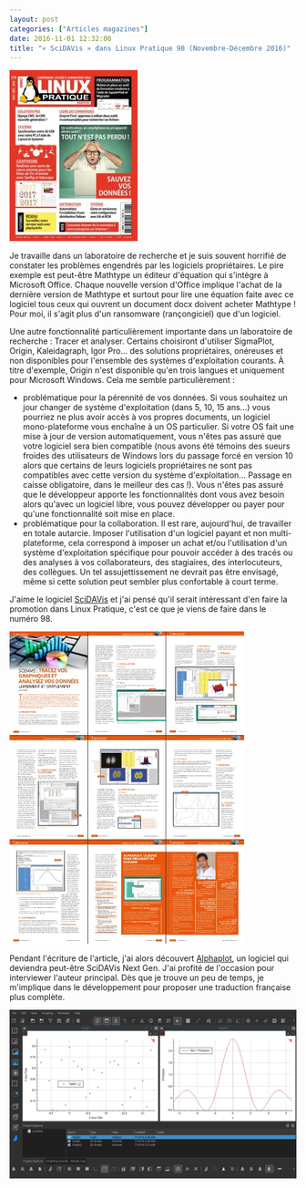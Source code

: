 ```yaml
---
layout: post
categories: ["Articles magazines"]
date: 2016-11-01 12:32:00
title: "« SciDAVis » dans Linux Pratique 98 (Novembre-Décembre 2016)"
---
```


[![couverture](/assets/images/articles/LP98-couv.webp)](http://www.linux-pratique.com/2016/10/linux-pratique-lance-loperation-sauvetage-de-vos-donnees/)

Je travaille dans un laboratoire de recherche et je suis souvent
horrifié de constater les problèmes engendrés par les logiciels
propriétaires. Le pire exemple est peut-être Mathtype un éditeur
d'équation qui s'intègre à Microsoft Office. Chaque nouvelle version
d'Office implique l'achat de la dernière version de Mathtype et surtout
pour lire une équation faite avec ce logiciel tous ceux qui ouvrent un
document docx doivent acheter Mathtype ! Pour moi, il s'agit plus d'un
ransomware (rançongiciel) que d'un logiciel.

Une autre fonctionnalité particulièrement importante dans un laboratoire
de recherche : Tracer et analyser. Certains choisiront d'utiliser
SigmaPlot, Origin, Kaleidagraph, Igor Pro… des solutions
propriétaires, onéreuses et non disponibles pour l'ensemble des systèmes
d'exploitation courants. À titre d'exemple, Origin n'est disponible
qu'en trois langues et uniquement pour Microsoft Windows. Cela me semble
particulièrement :

-   problématique pour la pérennité de vos données. Si vous souhaitez un
    jour changer de système d'exploitation (dans 5, 10, 15 ans…) vous
    pourriez ne plus avoir accès à vos propres documents, un logiciel
    mono-plateforme vous enchaîne à un OS particulier. Si votre OS fait
    une mise à jour de version automatiquement, vous n'êtes pas assuré
    que votre logiciel sera bien compatible (nous avons été témoins des
    sueurs froides des utilisateurs de Windows lors du passage forcé en
    version 10 alors que certains de leurs logiciels propriétaires ne
    sont pas compatibles avec cette version du système d'exploitation…
    Passage en caisse obligatoire, dans le meilleur des cas !). Vous
    n'êtes pas assuré que le développeur apporte les fonctionnalités
    dont vous avez besoin alors qu'avec un logiciel libre, vous pouvez
    développer ou payer pour qu'une fonctionnalité soit mise en place.
-   problématique pour la collaboration. Il est rare, aujourd'hui, de
    travailler en totale autarcie. Imposer l'utilisation d'un logiciel
    payant et non multi-plateforme, cela correspond à imposer un achat
    et/ou l'utilisation d'un système d'exploitation spécifique pour
    pouvoir accéder à des tracés ou des analyses à vos collaborateurs,
    des stagiaires, des interlocuteurs, des collègues. Un tel
    assujettissement ne devrait pas être envisagé, même si cette
    solution peut sembler plus confortable à court terme.

J'aime le logiciel [SciDAVis](https://github.com/highperformancecoder/scidavis)
et j'ai pensé qu'il serait
intéressant d'en faire la promotion dans Linux Pratique, c'est ce que je
viens de faire dans le numéro 98.

![scidavis](/assets/images/articles/LP98-scidavis.webp)

Pendant l'écriture de l'article, j'ai alors découvert
[Alphaplot](http://alphaplot.sourceforge.net/), un
logiciel qui deviendra peut-être SciDAVis Next Gen. J'ai profité de
l'occasion pour interviewer l'auteur principal. Dès que je trouve un peu
de temps, je m'implique dans le développement pour proposer une
traduction française plus complète.

![alphaplot](/assets/images/articles/LP98-alphaplot.webp)
